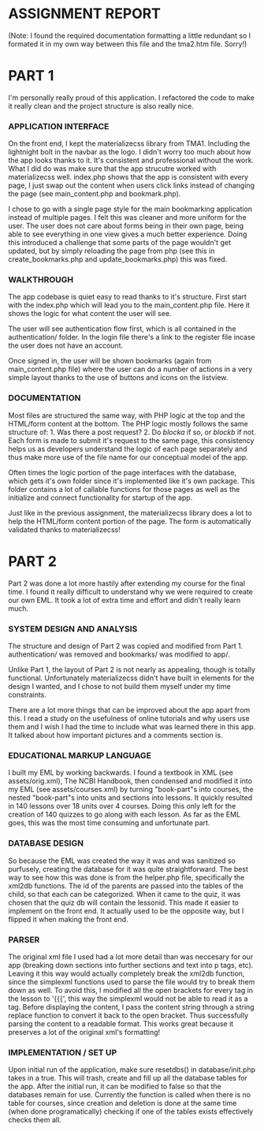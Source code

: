 ASSIGNMENT REPORT  
=======

(Note: I found the required documentation formatting a little redundant so I formated it in my own way between this file and the tma2.htm file. Sorry!)


# PART 1 
I'm personally really proud of this application. I refactored the code to make it really clean and the project structure is also really nice. 

### APPLICATION INTERFACE 
On the front end, I kept the materializecss library from TMA1. Including the lightnight bolt in the navbar as the logo. I didn't worry too much about how the app looks thanks to it. It's consistent and professional without the work. What I did do was make sure that the app strucutre worked with materializecss well. index.php shows that the app is consistent with every page, I just swap out the content when users click links instead of changing the page (see main_content.php and bookmark.php). 

I chose to go with a single page style for the main bookmarking application instead of multiple pages. I felt this was cleaner and more uniform for the user. The user does not care about forms being in their own page, being able to see everything in one view gives a much better experience. Doing this introduced a challenge that some parts of the page wouldn't get updated, but by simply reloading the page from php (see this in create_bookmarks.php and update_bookmarks.php) this was fixed.

### WALKTHROUGH
The app codebase is quiet easy to read thanks to it's structure. First start with the index.php which will lead you to the main_content.php file. Here it shows the logic for what content the user will see. 

The user will see authentication flow first, which is all contained in the authentication/ folder. In the login file there's a link to the register file incase the user does not have an account. 

Once signed in, the user will be shown bookmarks (again from main_content.php file) where the user can do a number of actions in a very simple layout thanks to the use of buttons and icons on the listview. 

### DOCUMENTATION
Most files are structured the same way, with PHP logic at the top and the HTML/form content at the bottom. The PHP logic mostly follows the same structure of: 1. Was there a post request? 2. Do _blocka_ if so, or _blockb_ if not. Each form is made to submit it's request to the same page, this consistency helps us as developers understand the logic of each page separately and thus make more use of the file name for our conceptual model of the app. 

Often times the logic portion of the page interfaces with the database, which gets it's own folder since it's implemented like it's own package. This folder contains a lot of callable functions for those pages as well as the initialize and connect functionality for startup of the app. 

Just like in the previous assignment, the materializecss library does a lot to help the HTML/form content portion of the page. The form is automatically validated thanks to materializecss! 


# PART 2 
Part 2 was done a lot more hastily after extending my course for the final time. I found it really difficult to understand why we were required to create our own EML. It took a lot of extra time and effort and didn't really learn much. 

### SYSTEM DESIGN AND ANALYSIS
The structure and design of Part 2 was copied and modified from Part 1. authentication/ was removed and bookmarks/ was modified to app/. 

Unlike Part 1, the layout of Part 2 is not nearly as appealing, though is totally functional. Unfortunately materializecss didn't have built in elements for the design I wanted, and I chose to not build them myself under my time constraints. 

There are a lot more things that can be improved about the app apart from this. I read a study on the usefulness of online tutorials and why users use them and I wish I had the time to include what was learned there in this app. It talked about how important pictures and a comments section is. 

### EDUCATIONAL MARKUP LANGUAGE 
I built my EML by working backwards. I found a textbook in XML (see assets/orig.xml), The NCBI Handbook, then condensed and modified it into my EML (see assets/courses.xml) by turning "book-part"s into courses, the nested "book-part"s into units and sections into lessons. It quickly resulted in 140 lessons over 18 units over 4 courses. Doing this only left for the creation of 140 quizzes to go along with each lesson. As far as the EML goes, this was the most time consuming and unfortunate part. 

### DATABASE DESIGN
So because the EML was created the way it was and was sanitized so purfusely, creating the database for it was quite straightforward. The best way to see how this was done is from the helper.php file, specifically the xml2db functions. The id of the parents are passed into the tables of the child, so that each can be categorized. When it came to the quiz, it was chosen that the quiz db will contain the lessonid. This made it easier to implement on the front end. It actually used to be the opposite way, but I flipped it when making the front end.

### PARSER
The original xml file I used had a lot more detail than was neccesary for our app (breaking down sections into further sections and text into p tags, etc). Leaving it this way would actually completely break the xml2db function, since the simplexml functions used to parse the file would try to break them down as well. To avoid this, I modified all the open brackets for every tag in the lesson to '{{{', this way the simplexml would not be able to read it as a tag. Before displaying the content, I pass the content string through a string replace function to convert it back to the open bracket. Thus successfully parsing the content to a readable format. This works great because it preserves a lot of the original xml's formatting! 

### IMPLEMENTATION / SET UP
Upon initial run of the application, make sure resetdbs() in database/init.php takes in a true. This will trash, create and fill up all the database tables for the app. After the initial run, it can be modified to false so that the databases remain for use. Currently the function is called when there is no table for courses, since creation and deletion is done at the same time (when done programatically) checking if one of the tables exists effectively checks them all. 


